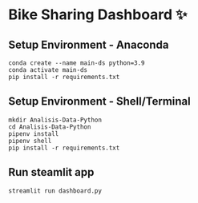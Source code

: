 # Bike Sharing Dashboard ✨

## Setup Environment - Anaconda
```
conda create --name main-ds python=3.9
conda activate main-ds
pip install -r requirements.txt
```

## Setup Environment - Shell/Terminal
```
mkdir Analisis-Data-Python
cd Analisis-Data-Python
pipenv install
pipenv shell
pip install -r requirements.txt
```

## Run steamlit app
```
streamlit run dashboard.py
```